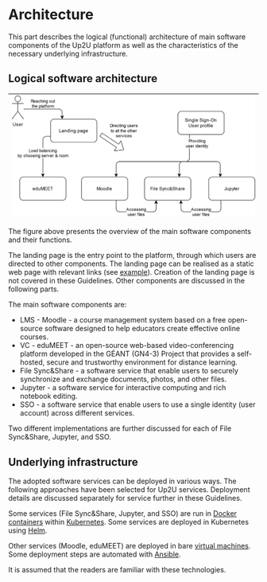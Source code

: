 # Architecture

This part describes the logical (functional) architecture
of main software components of the Up2U platform as well as
the characteristics of the necessary underlying infrastructure.

## Logical software architecture

| ![Logical software architecture](img/architecture.png) |
| --- |

The figure above presents the overview of the main software components and their functions. 

The landing page is the entry point to the platform,
through which users are directed to other components.
The landing page can be realised as a static web page with relevant links
(see [example](https://up2university.eu/up2universe/)).
Creation of the landing page is not covered in these Guidelines.
Other components are discussed in the following parts.

The main software components are:

- LMS - Moodle - a course management system based on a free open-source software
designed to help educators create effective online courses.
- VC - eduMEET - an open-source web-based video-conferencing platform
developed in the GÉANT (GN4-3) Project that provides a self-hosted,
secure and trustworthy environment for distance learning.
- File Sync&Share - a software service that enable users to securely
synchronize and exchange documents, photos, and other files.
- Jupyter - a software service for interactive computing and rich notebook editing.
- SSO - a software service that enable users to use a single identity (user account)
across different services.

Two different implementations are further discussed
for each of File Sync&Share, Jupyter, and SSO. 

## Underlying infrastructure

The adopted software services can be deployed in various ways.
The following approaches have been selected for Up2U services.
Deployment details are discussed separately for service further in these Guidelines.

Some services (File Sync&Share, Jupyter, and SSO) are run in
[Docker containers](https://en.wikipedia.org/wiki/Docker_(software))
within [Kubernetes](https://en.wikipedia.org/wiki/Kubernetes).
Some services are deployed in Kubernetes using [Helm](https://helm.sh/).

Other services (Moodle, eduMEET) are deployed in bare
[virtual machines](https://en.wikipedia.org/wiki/Virtual_machine).
Some deployment steps are automated with [Ansible](https://www.ansible.com/). 

It is assumed that the readers are familiar with these technologies.
